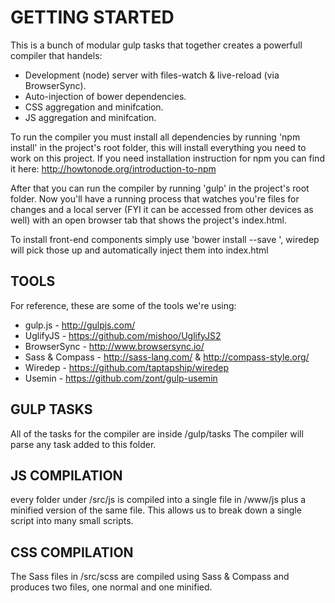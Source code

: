 # GETTING STARTED

This is a bunch of modular gulp tasks that together creates a powerfull compiler that handels:
* Development (node) server with files-watch & live-reload (via BrowserSync).
* Auto-injection of bower dependencies.
* CSS aggregation and minifcation.
* JS aggregation and minifcation.

To run the compiler you must install all dependencies by running 'npm install' in
the project's root folder, this will install everything you need to work on this project.
If you need installation instruction for npm you can find it here:
http://howtonode.org/introduction-to-npm

After that you can run the compiler by running 'gulp' in the project's root folder.
Now you'll have a running process that watches you're files for changes and a local
server (FYI it can be accessed from other devices as well) with an open browser tab
that shows the project's index.html.

To install front-end components simply use 'bower install --save <packagename>',
wiredep will pick those up and automatically inject them into index.html

## TOOLS

For reference, these are some of the tools we're using:

  * gulp.js - http://gulpjs.com/
  * UglifyJS - https://github.com/mishoo/UglifyJS2
  * BrowserSync - http://www.browsersync.io/
  * Sass & Compass - http://sass-lang.com/ & http://compass-style.org/
  * Wiredep - https://github.com/taptapship/wiredep
  * Usemin - https://github.com/zont/gulp-usemin


## GULP TASKS

All of the tasks for the compiler are inside /gulp/tasks
The compiler will parse any task added to this folder.


## JS COMPILATION

every folder under /src/js is compiled into a single file in /www/js plus a
minified version of the same file.
This allows us to break down a single script into many small scripts.


## CSS COMPILATION

The Sass files in /src/scss are compiled using Sass & Compass and produces two
files, one normal and one minified.
